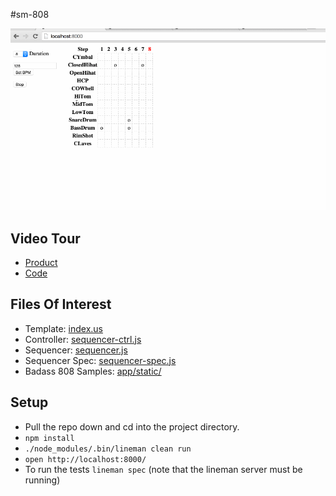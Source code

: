 #sm-808

![demo](/sm-808.gif?raw=true)

## Video Tour

* [Product](http://youtu.be/l6qlEHVSK1A)
* [Code](http://youtu.be/4yEEi5v7idc)


## Files Of Interest

* Template: [index.us](https://github.com/theotherzach/ate-oh-ate/blob/master/app/pages/index.us)
* Controller: [sequencer-ctrl.js](https://github.com/theotherzach/ate-oh-ate/blob/master/app/js/sequencer-ctrl.js)
* Sequencer: [sequencer.js](https://github.com/theotherzach/ate-oh-ate/blob/master/app/js/sequencer.js)
* Sequencer Spec: [sequencer-spec.js](https://github.com/theotherzach/ate-oh-ate/blob/master/spec/sequencer-spec.js)
* Badass 808 Samples: [app/static/](https://github.com/theotherzach/ate-oh-ate/tree/master/app/static)

## Setup

* Pull the repo down and cd into the project directory.
* `npm install`
* `./node_modules/.bin/lineman clean run`
* `open http://localhost:8000/`
* To run the tests `lineman spec` (note that the lineman server must be running)

